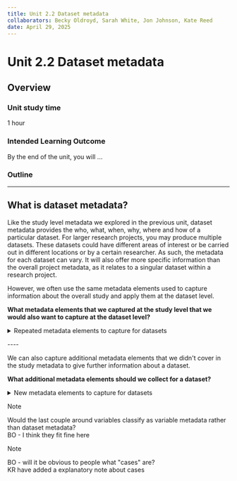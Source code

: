 ```yaml
---
title: Unit 2.2 Dataset metadata
collaborators: Becky Oldroyd, Sarah White, Jon Johnson, Kate Reed
date: April 29, 2025
---
```


# Unit 2.2 Dataset metadata

## Overview

### Unit study time
1 hour

### Intended Learning Outcome
By the end of the unit, you will ...

### Outline

---

## What is dataset metadata?
 
Like the study level metadata we explored in the previous unit, dataset metadata provides the who, what, when, why, where and how of a particular dataset. For larger research projects, you may produce multiple datasets. These datasets could have different areas of interest or be carried out in different locations or by a certain researcher. As such, the metadata for each dataset can vary. It will also offer more specific information than the overall project metadata, as it relates to a singular dataset within a research project.

However, we often use the same metadata elements used to capture information about the overall study and apply them at the dataset level.

**What metadata elements that we captured at the study level that we would also want to capture at the dataset level?**
<p></p>
<details>
<summary>Repeated metadata elements to capture for datasets</summary>
<p></p>

- **Title**
  - the title of the dataset
- **Creator**
  - the creator of the particular dataset
- **Subject**
  - e.g. keywords or topics
- **Description**
  - e.g. a description of the dataset and what it includes
- **Contributor**
  - e.g. people or organisations who contributed to the research process
- **Date**
  - e.g. the date range of when the data for that dataset was collected
- **Type**
- **Format**
  - the format that the dataset is stored in
- **Language**
  - the language the dataset is stored in
- **Relation**
  - any other publications or resources that are related to that dataset
- **Coverage**
  - the geographical coverage of the dataset
-**Access rights**
  - the access rights of the individual dataset 

</details>
<p></p>

\----

We can also capture additional metadata elements that we didn't cover in the study metadata to give further information about a dataset.

<p></p>

**What additional metadata elements should we collect for a dataset?**

<details>
<summary>New metadata elements to capture for datasets</summary>
<p></p>

- **Kind of data**
- **Study**
  - The study that produced the dataset
- **Case quantity**
  - The case quantity refers to number of data instances that were recorded (for tabular data, this is the number of rows)
- **Variables**
  - How many variables are in the dataset
- **Last Updated**
  - When the dataset was last updated

</details>

>[!NOTE]
>Would the last couple around variables classify as variable metadata rather than dataset metadata? <br>
> BO - I think they fit fine here

>[!NOTE]
> BO - will it be obvious to people what "cases" are? <br>
>KR have added a explanatory note about cases
